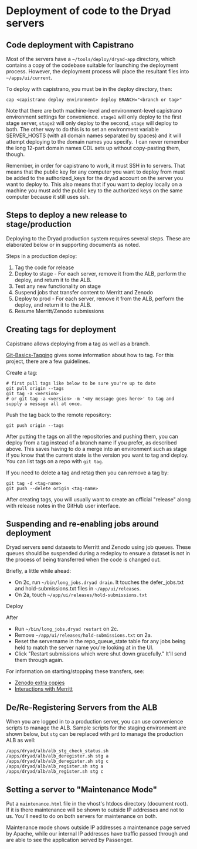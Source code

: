 
Deployment of code to the Dryad servers
=========================================

Code deployment with Capistrano
-------------------------------

Most of the servers have a `~/tools/deploy/dryad-app` directory, which
contains a copy of the codebase suitable for launching the deployment
process. However, the deployment process will place the resultant
files into `~/apps/ui/current`.

To deploy with capistrano, you must be in the deploy directory, then:
```
cap <capistrano deploy environment> deploy BRANCH="<branch or tag>"
```

Note that there are both machine-level and environment-level
capistrano environment settings for convenience. `stage1` will only
deploy to the first stage server, `stage2` will only deploy to the
second, `stage` will deploy to both. The other way to do this is to
set an environment variable SERVER_HOSTS (with all domain names
separated by spaces) and it will attempt deploying to the domain names
you specify.  I can never remember the long 12-part domain names CDL
sets up without copy-pasting them, though.

Remember, in order for capistrano to work, it must SSH in to servers.
That means that the public key for any computer you want to deploy
from must be added to the authorized_keys for the dryad account on the
server you want to deploy to. This also means that if you want to
deploy locally on a machine you must add the public key to the
authorized keys on the same computer because it still uses ssh.


Steps to deploy a new release to stage/production
-------------------------------------------------

Deploying to the Dryad production system requires several steps. These
are elaborated below or in supporting documents as noted.

Steps in a production deploy:
1. Tag the code for release
2. Deploy to stage - For each server, remove it from the ALB, perform
   the deploy, and return it to the ALB. 
3. Test any new functionality on stage
4. Suspend jobs that transfer content to Merritt and Zenodo
5. Deploy to prod - For each server, remove it from the ALB, perform
   the deploy, and return it to the ALB. 
6. Resume Merritt/Zenodo submissions

Creating tags for deployment
---------------------------------

Capistrano allows deploying from a tag as well as a branch.

[Git-Basics-Tagging](https://git-scm.com/book/en/v2/Git-Basics-Tagging)
gives some information about how to tag. For this project, there are a
few guidelines.

Create a tag:
```
# first pull tags like below to be sure you're up to date
git pull origin --tags
git tag -a <version>
# or git tag -a <version> -m '<my message goes here>' to tag and supply a message all at once.
```
Push the tag back to the remote repository:
```
git push origin --tags
```

After putting the tags on all the repositories and pushing them, you
can deploy from a tag instead of a branch name if you prefer, as
described above. This saves having to do a merge into an environment
such as stage if you know that the current state is the version you
want to tag and deploy.  You can list tags on a repo with `git tag`.

If you need to delete a tag and retag then you can remove a tag by:
```
git tag -d <tag-name>
git push --delete origin <tag-name>
```

After creating tags, you will usually want to create an official
"release" along with release notes in the GitHub user interface.

Suspending and re-enabling jobs around deployment
-------------------------------------------------

Dryad servers send datasets to Merritt and Zenodo using job
queues. These queues should be suspended during a redeploy to ensure
a dataset is not in the process of being transferred when the code is
changed out.

Briefly, a little while ahead:
- On 2c, run `~/bin/long_jobs.dryad drain`.  It touches the defer_jobs.txt and hold-submissions.txt files in `~/app/ui/releases`.
- On 2a, touch `~/app/ui/releases/hold-submissions.txt`

Deploy

After
- Run `~/bin/long_jobs.dryad restart` on 2c.
- Remove `~/app/ui/releases/hold-submissions.txt` on 2a.
- Reset the servername in the repo_queue_state table for any jobs being held to match the server name you're looking at in the UI.
- Click "Restart submissions which were shut down gracefully."  It'll send them through again.

For information on starting/stopping these transfers, see:
- [Zenodo extra copies](../zenodo_integration/delayed_jobs.md)
- [Interactions with Merritt](merritt.md)


De/Re-Registering Servers from the ALB
---------------------------------------

When you are logged in to a production server, you can use convenience
scripts to manage the ALB. Sample scripts for the staging environment
are shown below, but `stg` can be replaced with `prd` to manage the
production ALB as well:

```
/apps/dryad/alb/alb_stg_check_status.sh
/apps/dryad/alb/alb_deregister.sh stg a
/apps/dryad/alb/alb_deregister.sh stg c
/apps/dryad/alb/alb_register.sh stg a
/apps/dryad/alb/alb_register.sh stg c
```

Setting a server to "Maintenance Mode"
--------------------------------------

Put a `maintenance.html` file in the vhost's htdocs directory (document
root). If it is there maintenance will be shown to outside IP
addresses and not to us. You'll need to do on both servers for
maintenance on both.

Maintenance mode shows outside IP addresses a maintenance page served
by Apache, while our internal IP addresses have traffic passed through
and are able to see the application served by Passenger.
